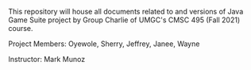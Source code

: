 This repository will house all documents related to and versions of Java Game Suite project by Group Charlie of UMGC's CMSC 495 (Fall 2021) course.

Project Members: Oyewole, Sherry, Jeffrey, Janee, Wayne

Instructor: Mark Munoz
